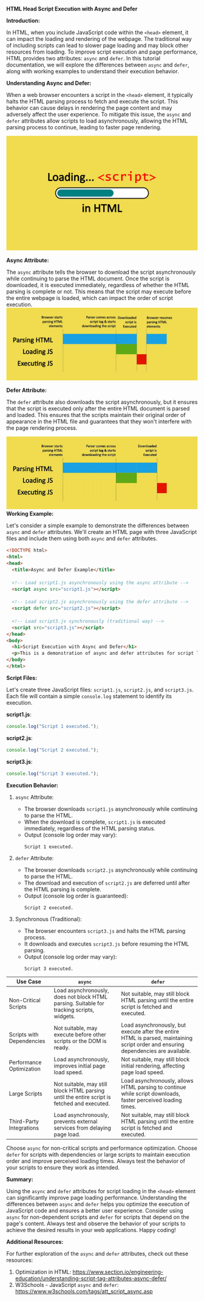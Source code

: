**HTML Head Script Execution with Async and Defer**

**Introduction:**

In HTML, when you include JavaScript code within the `<head>` element, it can impact the loading and rendering of the webpage. The traditional way of including scripts can lead to slower page loading and may block other resources from loading. To improve script execution and page performance, HTML provides two attributes: `async` and `defer`. In this tutorial documentation, we will explore the differences between `async` and `defer`, along with working examples to understand their execution behavior.

**Understanding Async and Defer:**

When a web browser encounters a script in the `<head>` element, it typically halts the HTML parsing process to fetch and execute the script. This behavior can cause delays in rendering the page content and may adversely affect the user experience. To mitigate this issue, the `async` and `defer` attributes allow scripts to load asynchronously, allowing the HTML parsing process to continue, leading to faster page rendering.


![URL](../../Assets/LoadingScript.webp) 

**Async Attribute:**

The `async` attribute tells the browser to download the script asynchronously while continuing to parse the HTML document. Once the script is downloaded, it is executed immediately, regardless of whether the HTML parsing is complete or not. This means that the script may execute before the entire webpage is loaded, which can impact the order of script execution.
![URL](../../Assets/ScriptAsync.webp) 

**Defer Attribute:**

The `defer` attribute also downloads the script asynchronously, but it ensures that the script is executed only after the entire HTML document is parsed and loaded. This ensures that the scripts maintain their original order of appearance in the HTML file and guarantees that they won't interfere with the page rendering process.

![URL](../../Assets/ScriptDefer.webp) 
**Working Example:**

Let's consider a simple example to demonstrate the differences between `async` and `defer` attributes. We'll create an HTML page with three JavaScript files and include them using both `async` and `defer` attributes.

```html
<!DOCTYPE html>
<html>
<head>
  <title>Async and Defer Example</title>

  <!-- Load script1.js asynchronously using the async attribute -->
  <script async src="script1.js"></script>

  <!-- Load script2.js asynchronously using the defer attribute -->
  <script defer src="script2.js"></script>

  <!-- Load script3.js synchronously (traditional way) -->
  <script src="script3.js"></script>
</head>
<body>
  <h1>Script Execution with Async and Defer</h1>
  <p>This is a demonstration of async and defer attributes for script loading.</p>
</body>
</html>
```

**Script Files:**

Let's create three JavaScript files: `script1.js`, `script2.js`, and `script3.js`. Each file will contain a simple `console.log` statement to identify its execution.

**script1.js**:
```javascript
console.log("Script 1 executed.");
```

**script2.js**:
```javascript
console.log("Script 2 executed.");
```

**script3.js**:
```javascript
console.log("Script 3 executed.");
```

**Execution Behavior:**

1. `async` Attribute:
   - The browser downloads `script1.js` asynchronously while continuing to parse the HTML.
   - When the download is complete, `script1.js` is executed immediately, regardless of the HTML parsing status.
   - Output (console log order may vary):
     ```
     Script 1 executed.
     ```

2. `defer` Attribute:
   - The browser downloads `script2.js` asynchronously while continuing to parse the HTML.
   - The download and execution of `script2.js` are deferred until after the HTML parsing is complete.
   - Output (console log order is guaranteed):
     ```
     Script 2 executed.
     ```

3. Synchronous (Traditional):
   - The browser encounters `script3.js` and halts the HTML parsing process.
   - It downloads and executes `script3.js` before resuming the HTML parsing.
   - Output (console log order may vary):
     ```
     Script 3 executed.
     ```

| Use Case | `async` | `defer` |
|----------|---------|---------|
| Non-Critical Scripts | Load asynchronously, does not block HTML parsing. Suitable for tracking scripts, widgets. | Not suitable, may still block HTML parsing until the entire script is fetched and executed. |
| Scripts with Dependencies | Not suitable, may execute before other scripts or the DOM is ready. | Load asynchronously, but execute after the entire HTML is parsed, maintaining script order and ensuring dependencies are available. |
| Performance Optimization | Load asynchronously, improves initial page load speed. | Not suitable, may still block initial rendering, affecting page load speed. |
| Large Scripts | Not suitable, may still block HTML parsing until the entire script is fetched and executed. | Load asynchronously, allows HTML parsing to continue while script downloads, faster perceived loading times. |
| Third-Party Integrations | Load asynchronously, prevents external services from delaying page load. | Not suitable, may still block HTML parsing until the entire script is fetched and executed. |

Choose `async` for non-critical scripts and performance optimization. Choose `defer` for scripts with dependencies or large scripts to maintain execution order and improve perceived loading times. Always test the behavior of your scripts to ensure they work as intended.

**Summary:**

Using the `async` and `defer` attributes for script loading in the `<head>` element can significantly improve page loading performance. Understanding the differences between `async` and `defer` helps you optimize the execution of JavaScript code and ensures a better user experience. Consider using `async` for non-dependent scripts and `defer` for scripts that depend on the page's content. Always test and observe the behavior of your scripts to achieve the desired results in your web applications. Happy coding!

**Additional Resources:**

For further exploration of the `async` and `defer` attributes, check out these resources:

1. Optimization in HTML: https://www.section.io/engineering-education/understanding-script-tag-attributes-async-defer/
2. W3Schools - JavaScript `async` and `defer`: https://www.w3schools.com/tags/att_script_async.asp